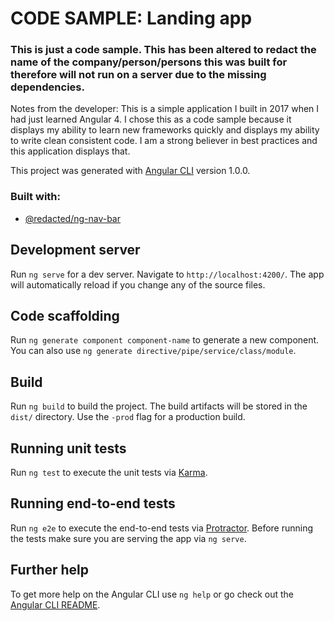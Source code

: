 # CODE SAMPLE: Landing app
### This is just a code sample. This has been altered to redact the name of the company/person/persons this was built for therefore will not run on a server due to the missing dependencies.

Notes from the developer:
This is a simple application I built in 2017 when I had just learned Angular 4. I chose this as a code sample because it displays my ability to learn new frameworks quickly and displays my ability to write clean consistent code. I am a strong believer in best practices and this application displays that.

This project was generated with [Angular CLI](https://github.com/angular/angular-cli) version 1.0.0.

### Built with:
- [@redacted/ng-nav-bar](http://<REDACTED>/web/ng-nav-bar)

## Development server

Run `ng serve` for a dev server. Navigate to `http://localhost:4200/`. The app will automatically reload if you change any of the source files.

## Code scaffolding

Run `ng generate component component-name` to generate a new component. You can also use `ng generate directive/pipe/service/class/module`.

## Build

Run `ng build` to build the project. The build artifacts will be stored in the `dist/` directory. Use the `-prod` flag for a production build.

## Running unit tests

Run `ng test` to execute the unit tests via [Karma](https://karma-runner.github.io).

## Running end-to-end tests

Run `ng e2e` to execute the end-to-end tests via [Protractor](http://www.protractortest.org/).
Before running the tests make sure you are serving the app via `ng serve`.

## Further help

To get more help on the Angular CLI use `ng help` or go check out the [Angular CLI README](https://github.com/angular/angular-cli/blob/master/README.md).
